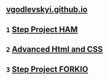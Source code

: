 ## [vgodlevskyi.github.io](https://vgodlevskyi.github.io)
## `1` [Step Project HAM](https://vgodlevskyi.github.io/StepProject_HAM)
## `2` [Advanced Html and CSS](https://vgodlevskyi.github.io/Advanced_Html_and_CSS)
## `3` [Step Project FORKIO](https://vgodlevskyi.github.io/forkio)
